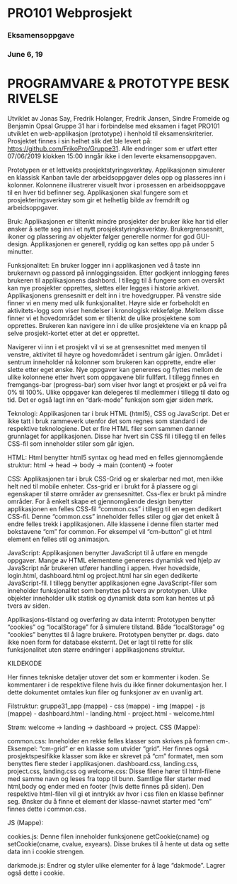 
# PRO101 Webprosjekt
### Eksamensoppgave
### June 6, 19

# PROGRAMVARE & PROTOTYPE BESKRIVELSE
Utviklet av 
Jonas Say, Fredrik Holanger, Fredrik Jansen, Sindre Fromeide og Benjamin Opsal
Gruppe 31 har i forbindelse med eksamen i faget PRO101 utviklet en web-applikasjon (prototype) i henhold til eksamenskriterier. Prosjektet finnes i sin helhet slik det ble levert på: https://github.com/FrikoPro/Gruppe31. Alle endringer som er utført etter 07/06/2019 klokken 15:00 inngår ikke i den leverte eksamensoppgaven. 

Prototypen er et lettvekts prosjektstyringsverktøy. Applikasjonen simulerer en klassisk Kanban tavle der arbeidsoppgaver deles opp og plasseres inn i kolonner. Kolonnene illustrerer visuelt hvor i prosessen en arbeidsoppgave til en hver tid befinner seg. Applikasjonen skal fungere som et prosjekteringsverktøy som gir et helhetlig bilde av fremdrift og arbeidsoppgaver.

Bruk:
Applikasjonen er tiltenkt mindre prosjekter der bruker ikke har tid eller ønsker å  sette seg inn i et nytt prosjekstyringksverktøy. Brukergrensesnitt, ikoner og plassering av objekter følger generelle normer for god GUI-design. Applikasjonen er generell, ryddig og kan settes opp på under 5 minutter. 

Funksjonalitet:
En bruker logger inn i applikasjonen ved å taste inn brukernavn og passord på innloggingssiden. Etter godkjent innlogging føres brukeren til applikasjonens dashbord. I tillegg til å fungere som en oversikt kan nye prosjekter opprettes, slettes eller legges i historie arkivet. Applikasjonens grensesnitt er delt inn i tre hovedgrupper. På venstre side finner vi en meny med ulik funksjonalitet. Høyre side er forbeholdt en aktivitets-logg som viser hendelser i kronologisk rekkefølge. Mellom disse finner vi et hovedområdet som er tiltenkt de ulike prosjektene som opprettes. Brukeren kan navigere inn i de ulike prosjektene via en knapp på selve prosjekt-kortet etter at det er opprettet. 

Navigerer vi inn i et prosjekt vil vi se at grensesnittet med menyen til venstre, aktivitet til høyre og hovedområdet i sentrum går igjen. Området i sentrum inneholder nå kolonner som brukeren kan opprette, endre eller slette etter eget ønske. Nye oppgaver kan genereres og flyttes mellom de ulike kolonnene etter hvert som oppgavene blir fullført. I tillegg finnes en fremgangs-bar (progress-bar) som viser hvor langt et prosjekt er på vei fra 0% til 100%. Ulike oppgaver kan delegeres til medlemmer i tillegg til dato og tid. Det er også lagt inn en “dark-mode” funksjon som gjør siden mørk. 


Teknologi:
Applikasjonen tar i bruk HTML (html5), CSS og JavaScript. Det er ikke tatt i bruk rammeverk utenfor det som regnes som standard i de respektive teknologiene. Det er fire HTML filer som sammen danner grunnlaget for applikasjonen. Disse har hvert sin CSS fil i tillegg til en felles CSS-fil som inneholder stiler som går igjen.

HTML: Html benytter html5 syntax og head med en felles gjennomgående struktur: html -> head -> body -> main (content) -> footer

CSS: Applikasjonen tar i bruk CSS-Grid og er skalerbar ned mot, men ikke helt ned til mobile enheter. Css-grid er i brukt for å plassere og gi egenskaper til større områder av grensesnittet. Css-flex er brukt på mindre områder. For å enkelt skape et gjennomgående design benytter applikasjonen en felles CSS-fil “common.css” i tillegg til en egen dedikert CSS-fil. Denne “common.css” inneholder felles stiler og gjør det enkelt å endre felles trekk i applikasjonen. Alle klassene  i denne filen starter med bokstavene “cm” for common. For eksempel vil “cm-button” gi et html element en felles stil og animasjon. 

JavaScript: Applikasjonen benytter JavaScript til å utføre en mengde oppgaver. Mange av HTML elementene genereres dynamisk ved hjelp av JavaScript når brukeren utfører handling i appen. Hver hovedside, login.html, dashboard.html og project.html har sin egen dedikerte JavaScript-fil. I tillegg benytter applikasjonen egne JavaScript-filer som inneholder funksjonalitet som benyttes på tvers av prototypen. Ulike objekter inneholder ulik statisk og dynamisk data som kan hentes ut på tvers av siden.

Applikasjons-tilstand og overføring av data internt: Prototypen benytter “cookies” og “localStorage” for å simulere tilstand. Både “localStorage” og “cookies” benyttes til å lagre brukere. Prototypen benytter pr. dags. dato ikke noen form for database eksternt. Det er lagt til rette for slik funksjonalitet uten større endringer i applikasjonens struktur. 

KILDEKODE

Her finnes tekniske detaljer utover det som er kommenter i koden. Se kommentarer i de respektive filene hvis du ikke finner dokumentasjon her. I dette dokumentet omtales kun filer og funksjoner av en uvanlig art. 

Filstruktur: 
gruppe31_app (mappe)
	- css (mappe)
	- img (mappe)
	- js (mappe)
	- dashboard.html
	- landing.html
	- project.html
	- welcome.html


Strøm: welcome -> landing -> dashboard -> project.
CSS (Mappe):

common.css:
Inneholder en rekke felles klasser som skrives på formen cm-<klassenavn>. Eksempel: “cm-grid” er en klasse som utvider “grid”. Her finnes også prosjektspesifikke klasser som ikke er skrevet på “cm” formatet, men som benyttes flere steder i applikasjonen.
dashboard.css, landing.css, project.css, landing.css og welcome.css:
Disse filene hører til html-filene med samme navn og leses fra topp til bunn. Samtlige filer starter med html,body og ender med en footer (hvis dette finnes på siden). Den respektive html-filen vil gi et inntrykk av hvor i css filen en klasse befinner seg. Ønsker du å finne et element der klasse-navnet starter med “cm” finnes dette i common.css.

JS (Mappe):

cookies.js: Denne filen inneholder funksjonene getCookie(cname) og setCookie(cname, cvalue, exyears). Disse brukes til å hente ut data og sette data inn i cookie strengen.

darkmode.js: Endrer og styler ulike elementer for å lage “dakmode”. Lagrer også dette i cookie. 
